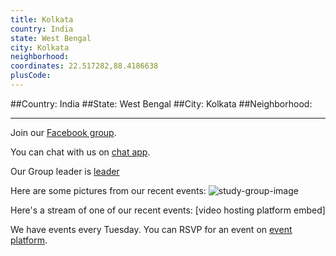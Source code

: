```yaml
---
title: Kolkata
country: India
state: West Bengal
city: Kolkata
neighborhood: 
coordinates: 22.517282,88.4186638
plusCode:
---
```


##Country: India
##State: West Bengal
##City: Kolkata
##Neighborhood: 
*****
Join our [Facebook group](https://www.facebook.com/groups/free.code.camp.HITK/).

You can chat with us on [chat app]().

Our Group leader is [leader]()

Here are some pictures from our recent events:
![study-group-image]()

Here's a stream of one of our recent events:
[video hosting platform embed]

We have events every Tuesday. You can RSVP for an event on [event platform]().
